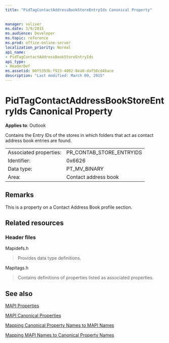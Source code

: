 ```yaml
---
title: "PidTagContactAddressBookStoreEntryIds Canonical Property"
 
 
manager: soliver
ms.date: 3/9/2015
ms.audience: Developer
ms.topic: reference
ms.prod: office-online-server
localization_priority: Normal
api_name:
- PidTagContactAddressBookStoreEntryIds
api_type:
- HeaderDef
ms.assetid: b0f5393b-f923-4802-8ea0-daf58cd4bace
description: "Last modified: March 09, 2015"
---
```


# PidTagContactAddressBookStoreEntryIds Canonical Property

  
  
**Applies to**: Outlook 
  
Contains the Entry IDs of the stores in which folders that act as contact address book entries are found.
  
|||
|:-----|:-----|
|Associated properties:  <br/> |PR_CONTAB_STORE_ENTRYIDS  <br/> |
|Identifier:  <br/> |0x6626  <br/> |
|Data type:  <br/> |PT_MV_BINARY  <br/> |
|Area:  <br/> |Contact address book  <br/> |
   
## Remarks

This is a property on a Contact Address Book profile section.
  
## Related resources

### Header files

Mapidefs.h
  
> Provides data type definitions.
    
Mapitags.h
  
> Contains definitions of properties listed as associated properties.
    
## See also



[MAPI Properties](mapi-properties.md)
  
[MAPI Canonical Properties](mapi-canonical-properties.md)
  
[Mapping Canonical Property Names to MAPI Names](mapping-canonical-property-names-to-mapi-names.md)
  
[Mapping MAPI Names to Canonical Property Names](mapping-mapi-names-to-canonical-property-names.md)

